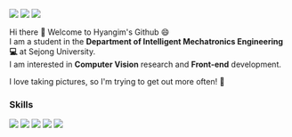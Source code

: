 <a href="https://000321.tistory.com/" target="_blank"><img src="https://img.shields.io/badge/tistory-000000?style=flat-square&logo=Tistory&logoColor=white"/></a>
<a href="https://florentine-antelope-3ec.notion.site/2024-07e3a1b594aa472f8b7e3da678166733?pvs=4" target="_blank"><img src="https://img.shields.io/badge/notion-000000?style=flat-square&logo=notion&logoColor=white"/></a>
<a href="jdme123@naver.com" target="_blank"><img src="https://img.shields.io/badge/jdme123@naver.com-03C75A?style=flat-square&logo=Naver&logoColor=white"/></a>

Hi there 👋 Welcome to Hyangim's Github 😄  
I am a student in the **Department of Intelligent Mechatronics Engineering💻** at Sejong University.  
I am interested in **Computer Vision** research and **Front-end** development.

I love taking pictures, so I'm trying to get out more often! 📸

### Skills
<a href="" target="_blank"><img src="https://img.shields.io/badge/C-A8B9CC?style=flat-square&logo=C&logoColor=white"/></a>
<a href="" target="_blank"><img src="https://img.shields.io/badge/Python-3776AB?style=flat-square&logo=Python&logoColor=white"/></a>
<a href="" target="_blank"><img src="https://img.shields.io/badge/HTML5-E34F26?style=flat-square&logo=HTML5&logoColor=white"/></a>
<a href="" target="_blank"><img src="https://img.shields.io/badge/CSS3-1572B6?style=flat-square&logo=CSS3&logoColor=white"/></a>
<a href="" target="_blank"><img src="https://img.shields.io/badge/JavaScript-F7DF1E?style=flat-square&logo=JavaScript&logoColor=white"/></a>
